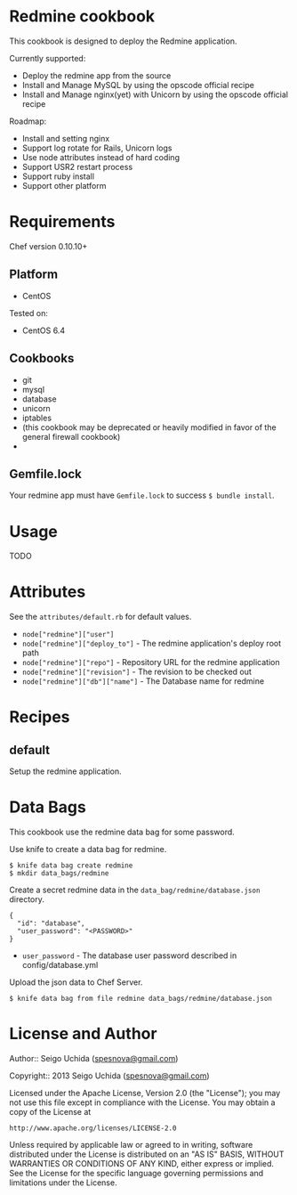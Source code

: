 # Redmine cookbook
This cookbook is designed to deploy the Redmine application.

Currently supported:

* Deploy the redmine app from the source
* Install and Manage MySQL by using the opscode official recipe
* Install and Manage nginx(yet) with Unicorn by using the opscode official recipe

Roadmap:

* Install and setting nginx
* Support log rotate for Rails, Unicorn logs
* Use node attributes instead of hard coding
* Support USR2 restart process
* Support ruby install
* Support other platform

# Requirements
Chef version 0.10.10+

## Platform

* CentOS

Tested on:

* CentOS 6.4

## Cookbooks

* git
* mysql
* database
* unicorn
* iptables
 * (this cookbook may be deprecated or heavily modified in favor of the general firewall cookbook)
*

## Gemfile.lock
Your redmine app must have `Gemfile.lock` to success `$ bundle install`.

# Usage
TODO

# Attributes
See the `attributes/default.rb` for default values.

* `node["redmine"]["user"]`
* `node["redmine"]["deploy_to"]` - The redmine application's deploy root path
* `node["redmine"]["repo"]` - Repository URL for the redmine application
* `node["redmine"]["revision"]` - The revision to be checked out
* `node["redmine"]["db"]["name"]` - The Database name for redmine

# Recipes
## default
Setup the redmine application.

# Data Bags
This cookbook use the redmine data bag for some password.

Use knife to create a data bag for redmine.
```
$ knife data bag create redmine
$ mkdir data_bags/redmine
```
Create a secret redmine data in the `data_bag/redmine/database.json` directory.
```
{
  "id": "database",
  "user_password": "<PASSWORD>"
}
```

* `user_password` - The database user password described in config/database.yml

Upload the json data to Chef Server.
```
$ knife data bag from file redmine data_bags/redmine/database.json
```

# License and Author

Author:: Seigo Uchida (<spesnova@gmail.com>)

Copyright:: 2013 Seigo Uchida (<spesnova@gmail.com>)

Licensed under the Apache License, Version 2.0 (the "License"); you may not use this file except in compliance with the License. You may obtain a copy of the License at

```
http://www.apache.org/licenses/LICENSE-2.0
```

Unless required by applicable law or agreed to in writing, software distributed under the License is distributed on an "AS IS" BASIS, WITHOUT WARRANTIES OR CONDITIONS OF ANY KIND, either express or implied. See the License for the specific language governing permissions and limitations under the License.
